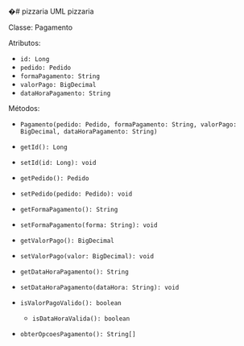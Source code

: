 �#   p i z z a r i a 
 
UML pizzaria

Classe: Pagamento

Atributos:
- `id: Long`  
- `pedido: Pedido`  
- `formaPagamento: String`  
- `valorPago: BigDecimal`  
- `dataHoraPagamento: String`

Métodos:
- `Pagamento(pedido: Pedido, formaPagamento: String, valorPago: BigDecimal, dataHoraPagamento: String)`  
- `getId(): Long`  
- `setId(id: Long): void`  
- `getPedido(): Pedido`  
- `setPedido(pedido: Pedido): void`  
- `getFormaPagamento(): String`  
- `setFormaPagamento(forma: String): void`  
- `getValorPago(): BigDecimal`  
- `setValorPago(valor: BigDecimal): void`  
- `getDataHoraPagamento(): String`  
- `setDataHoraPagamento(dataHora: String): void`  
- `isValorPagoValido(): boolean`  

  - `isDataHoraValida(): boolean`  
- `obterOpcoesPagamento(): String[]`
 
